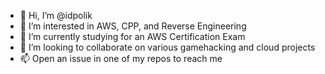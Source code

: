 - 👋 Hi, I’m @idpolik
- 👀 I’m interested in AWS, CPP, and Reverse Engineering
- 🌱 I’m currently studying for an AWS Certification Exam
- 💞️ I’m looking to collaborate on various gamehacking and cloud projects
- 📫 Open an issue in one of my repos to reach me

<!---
idpolik/idpolik is a ✨ special ✨ repository because its `README.md` (this file) appears on your GitHub profile.
You can click the Preview link to take a look at your changes.
--->

